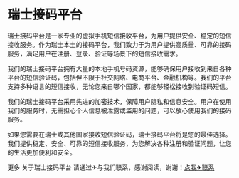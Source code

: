 # 瑞士接码平台

瑞士接码平台是一家专业的虚拟手机短信接收平台，为用户提供安全、稳定的短信接收服务。作为瑞士本土的接码平台，我们致力于为用户提供高质量、可靠的接码服务，满足用户在注册、登录、验证等场景下的短信接收需求。

我们的瑞士接码平台拥有大量的本地手机号码资源，能够确保用户接收到来自各种平台的短信验证码，包括但不限于社交网络、电商平台、金融机构等。我们的平台支持多种语言的短信接收，无论您来自哪个国家，都能够轻松接收到验证码短信。

我们的瑞士接码平台采用先进的加密技术，保障用户隐私和信息安全。用户在使用我们的服务时，无需担心个人信息被泄露或滥用的问题，可以放心使用我们的接码服务。

如果您需要在瑞士或其他国家接收短信验证码，瑞士接码平台将是您的最佳选择。我们提供稳定、安全、可靠的短信接收服务，为您解决各种注册和验证问题，让您的生活更加便利和安全。

更多 关于瑞士接码平台 请通过✈与我们联系，感谢阅读，谢谢！[点我✈联系](https://a.k02.cc)